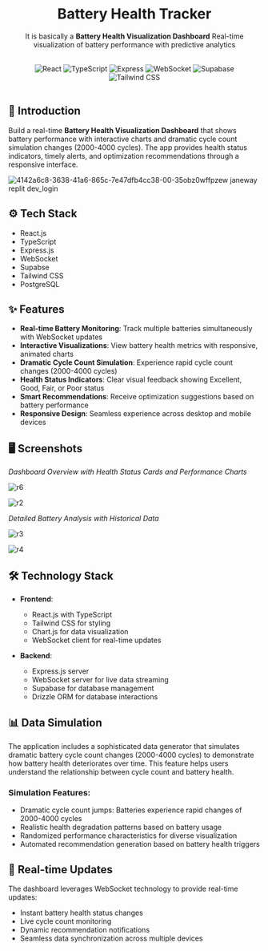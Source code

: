 <div align="center">
  <h1>Battery Health Tracker</h1>
  <p>It is basically a <strong></b>Battery Health Visualization Dashboard</strong> Real-time visualization of battery performance with predictive analytics</p>
</br>

  <div>
    <img src="https://img.shields.io/badge/-React-black?style=for-the-badge&logoColor=white&logo=react&color=61DAFB" alt="React" />
    <img src="https://img.shields.io/badge/-TypeScript-black?style=for-the-badge&logoColor=white&logo=typescript&color=3178C6" alt="TypeScript" />
    <img src="https://img.shields.io/badge/-Express-black?style=for-the-badge&logoColor=white&logo=express&color=000000" alt="Express" />
    <img src="https://img.shields.io/badge/-WebSocket-black?style=for-the-badge&logoColor=white&logo=websocket&color=010101" alt="WebSocket" />
    <img src="https://img.shields.io/badge/-Supabase-black?style=for-the-badge&logoColor=white&logo=supabase&color=3ECF8E" alt="Supabase" />
    <img src="https://img.shields.io/badge/-Tailwind_CSS-black?style=for-the-badge&logoColor=white&logo=tailwindcss&color=06B6D4" alt="Tailwind CSS" />
  </div>
</div>
</br>

## <a name="introduction">🤖 Introduction</a>

Build a real-time <strong></b>Battery Health Visualization Dashboard</strong> that shows battery performance with interactive charts and dramatic cycle count simulation changes (2000-4000 cycles). The app provides health status indicators, timely alerts, and optimization recommendations through a responsive interface.


![4142a6c8-3638-41a6-865c-7e47dfb4cc38-00-35obz0wffpzew janeway replit dev_login](https://github.com/user-attachments/assets/f97e9a3e-28a2-48fb-a0ca-dba3d230880c)

## <a name="tech-stack">⚙️ Tech Stack</a>

- React.js
- TypeScript
- Express.js
- WebSocket
- Supabse
- Tailwind CSS
- PostgreSQL

## ✨ Features

- **Real-time Battery Monitoring**: Track multiple batteries simultaneously with WebSocket updates
- **Interactive Visualizations**: View battery health metrics with responsive, animated charts
- **Dramatic Cycle Count Simulation**: Experience rapid cycle count changes (2000-4000 cycles)
- **Health Status Indicators**: Clear visual feedback showing Excellent, Good, Fair, or Poor status
- **Smart Recommendations**: Receive optimization suggestions based on battery performance
- **Responsive Design**: Seamless experience across desktop and mobile devices

## 🖥️ Screenshots



<p><em>Dashboard Overview with Health Status Cards and Performance Charts</em></p>

![r6](https://github.com/user-attachments/assets/b704827a-de69-4017-9b8f-042dbd95329f)

![r2](https://github.com/user-attachments/assets/d8b6a95f-c183-46bf-bcd9-0eaef7246dc4)

  
  
  <p><em>Detailed Battery Analysis with Historical Data</em></p>
  
![r3](https://github.com/user-attachments/assets/d35ef82f-4620-45f5-9bf5-44f9d259e7fa)

![r4](https://github.com/user-attachments/assets/cee3d909-e760-483d-b372-dcff3486f512)
  
</div>

## 🛠️ Technology Stack

- **Frontend**:
  - React.js with TypeScript
  - Tailwind CSS for styling
  - Chart.js for data visualization
  - WebSocket client for real-time updates
  
- **Backend**:
  - Express.js server
  - WebSocket server for live data streaming
  - Supabase for database management
  - Drizzle ORM for database interactions


## 📊 Data Simulation

The application includes a sophisticated data generator that simulates dramatic battery cycle count changes (2000-4000 cycles) to demonstrate how battery health deteriorates over time. This feature helps users understand the relationship between cycle count and battery health.

### Simulation Features:
- Dramatic cycle count jumps: Batteries experience rapid changes of 2000-4000 cycles
- Realistic health degradation patterns based on battery usage
- Randomized performance characteristics for diverse visualization
- Automated recommendation generation based on battery health triggers

## 📱 Real-time Updates

The dashboard leverages WebSocket technology to provide real-time updates:
- Instant battery health status changes
- Live cycle count monitoring
- Dynamic recommendation notifications
- Seamless data synchronization across multiple devices
